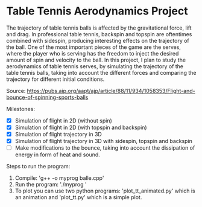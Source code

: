 # Table Tennis Aerodynamics Project 

The trajectory of table tennis balls is affected by the gravitational force, lift and drag. In professional table tennis, backspin and topspin are oftentimes combined with sidespin, producing interesting effects on the trajectory of the ball. One of the most important pieces of the game are the serves, where the player who is serving has the freedom to inject the desired amount of spin and velocity to the ball. In this project, I plan to study the aerodynamics of table tennis serves, by simulating the trajectory of the table tennis balls, taking into account the different forces and comparing the trajectory for different initial conditions.

Source: https://pubs.aip.org/aapt/ajp/article/88/11/934/1058353/Flight-and-bounce-of-spinning-sports-balls

Milestones:
- [X] Simulation of flight in 2D (without spin)
- [X] Simulation of flight in 2D (with topspin and backspin)
- [X] Simulation of flight trajectory in 3D
- [X] Simulation of flight trajectory in 3D with sidespin, topspin and backspin
- [ ] Make modifications to the bounce, taking into account the dissipation of energy in form of heat and sound. 

Steps to run the program:
1. Compile:
'g++ -o myprog balle.cpp'
2. Run the program:
'./myprog '
3. To plot you can use two python programs:
'plot_tt_animated.py' which is an animation 
and
'plot_tt.py' which is a simple plot.
